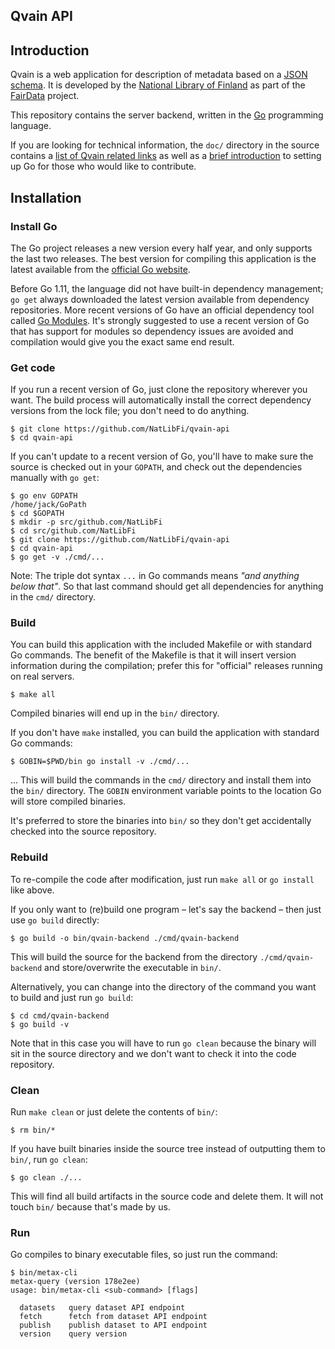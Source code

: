 Qvain API
---------

## Introduction

Qvain is a web application for description of metadata based on a [JSON schema](http://json-schema.org/). It is developed by the [National Library of Finland](https://www.kansalliskirjasto.fi/en) as part of the [FairData](https://fairdata.fi/) project.

This repository contains the server backend, written in the [Go](https://golang.org/) programming language.

If you are looking for technical information, the `doc/` directory in the source contains a [list of Qvain related links](doc/links.md) as well as a [brief introduction](doc/using_go.md) to setting up Go for those who would like to contribute.

## Installation

### Install Go

The Go project releases a new version every half year, and only supports the last two releases. The best version for compiling this application is the latest available from the [official Go website](https://golang.org/).

Before Go 1.11, the language did not have built-in dependency management; `go get` always downloaded the latest version available from dependency repositories. More recent versions of Go have an official dependency tool called [Go Modules](https://github.com/golang/go/wiki/Modules). It's strongly suggested to use a recent version of Go that has support for modules so dependency issues are avoided and compilation would give you the exact same end result.


### Get code

If you run a recent version of Go, just clone the repository wherever you want. The build process will automatically install the correct dependency versions from the lock file; you don't need to do anything.

```shell
$ git clone https://github.com/NatLibFi/qvain-api
$ cd qvain-api
```

If you can't update to a recent version of Go, you'll have to make sure the source is checked out in your `GOPATH`, and check out the dependencies manually with `go get`:

```shell
$ go env GOPATH
/home/jack/GoPath
$ cd $GOPATH
$ mkdir -p src/github.com/NatLibFi
$ cd src/github.com/NatLibFi
$ git clone https://github.com/NatLibFi/qvain-api
$ cd qvain-api
$ go get -v ./cmd/...
```

Note: The triple dot syntax `...` in Go commands means _"and anything below that"_. So that last command should get all dependencies for anything in the `cmd/` directory.

### Build

You can build this application with the included Makefile or with standard Go commands. The benefit of the Makefile is that it will insert version information during the compilation; prefer this for "official" releases running on real servers.

```shell
$ make all
```

Compiled binaries will end up in the `bin/` directory.


If you don't have `make` installed, you can build the application with standard Go commands:

```shell
$ GOBIN=$PWD/bin go install -v ./cmd/...
```

... This will build the commands in the `cmd/` directory and install them into the `bin/` directory. The `GOBIN` environment variable points to the location Go will store compiled binaries.

It's preferred to store the binaries into `bin/` so they don't get accidentally checked into the source repository.


### Rebuild

To re-compile the code after modification, just run `make all` or `go install` like above.

If you only want to (re)build one program – let's say the backend – then just use `go build` directly:

```shell
$ go build -o bin/qvain-backend ./cmd/qvain-backend
```

This will build the source for the backend from the directory `./cmd/qvain-backend` and store/overwrite the executable in `bin/`.

Alternatively, you can change into the directory of the command you want to build and just run `go build`:

```shell
$ cd cmd/qvain-backend
$ go build -v
```

Note that in this case you will have to run `go clean` because the binary will sit in the source directory and we don't want to check it into the code repository.

### Clean

Run `make clean` or just delete the contents of `bin/`:

```shell
$ rm bin/*
```

If you have built binaries inside the source tree instead of outputting them to `bin/`, run `go clean`:

```shell
$ go clean ./...
```

This will find all build artifacts in the source code and delete them. It will not touch `bin/` because that's made by us.

### Run

Go compiles to binary executable files, so just run the command:

```shell
$ bin/metax-cli
metax-query (version 178e2ee)
usage: bin/metax-cli <sub-command> [flags]

  datasets   query dataset API endpoint
  fetch      fetch from dataset API endpoint
  publish    publish dataset to API endpoint
  version    query version

```
